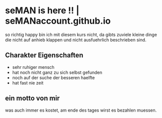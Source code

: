 # seMAN is here !!  | seMANaccount.github.io	

so richtig happy bin ich mit diesem kurs nicht, 
da gibts zuviele kleine dinge die nicht auf anhieb klappen und nicht ausfuehrlich beschrieben sind. 

## Charakter Eigenschaften
* sehr ruhiger mensch
* hat noch nicht ganz zu sich selbst gefunden
* noch auf der suche der besseren haelfte
* hat fast nie zeit

## ein motto von mir
was auch immer es kostet, am ende des tages wirst es bezahlen muessen.



